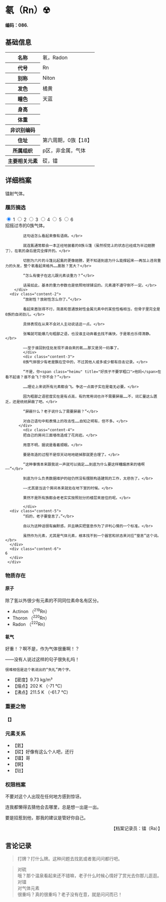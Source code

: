 # 氡（Rn）☢

**编码：086.**

## 基础信息
<table id="chara">
	<tr><th>名称</th><td>氡，Radon</td></tr>
  <tr><th>代号</th><td>Rn</td></tr>
  <tr><th>别称</th><td>Niton</td></tr>
  <tr><th>发色</th><td>橘黄</td></tr>
  <tr><th>瞳色</th><td>天蓝</td></tr>
  <tr><th>身高</th><td></td></tr>
  <tr><th>体重</th><td></td></tr>
  <tr><th>非识别编码</th><td></td></tr>
  <tr><th>住址</th><td>第六周期，0族【18】</td></tr>
  <tr><th>所属组织</th><td>p区，非金属，气体</td></tr>
  <tr><th>主要相关元素</th><td>砹，镭</td></tr>
</table>

## 详细档案

镭射气体。

### 履历摘选

<section class="tabs">
	        <input id="tab-1" type="radio" name="radio-set" class="tab-selector-1" checked="checked" />
		    <label for="tab-1" class="tab-label-1">1</label>
	        <input id="tab-2" type="radio" name="radio-set" class="tab-selector-2" />
		    <label for="tab-2" class="tab-label-2">2</label>
	        <input id="tab-3" type="radio" name="radio-set" class="tab-selector-3" />
		    <label for="tab-3" class="tab-label-3">3</label>
	        <input id="tab-4" type="radio" name="radio-set" class="tab-selector-4" />
		    <label for="tab-4" class="tab-label-4">4</label>
          <input id="tab-5" type="radio" name="radio-set" class="tab-selector-5" />
        <label for="tab-5" class="tab-label-5">5</label>
          <input id="tab-6" type="radio" name="radio-set" class="tab-selector-6" />
        <label for="tab-6" class="tab-label-6">6</label>
 <div class="clear-shadow"></div>
	<div class="content">
			<div class="content-1">
			招摇过市的0族气体。</br>

			这句话怎么看起来像有语病。</br>

			就连鿫通常都会一本正经地披着的0族斗篷（虽然视觉上的状态已经成为半边翅膀了），在氡的身后是完全撑开的。</br>

			切割为六片的斗篷比起鿫的更像翅膀，更不知道到底为什么能撑起来——再加上违背重力的头发，整个氡看起来格外……膨胀？宽大？</br>

			“怎么有傻子在这儿跟元素谈重力？”</br>

			话虽如此，基本的重力参数也是依照地球铺设的。元素遵不遵守倒不一定。</br>
	  	</div>
  	  <div class="content-2">
			“放射性？放射性怎么你了。”</br>

			看起来嚣张得不行，简直和普通放射性金属元素中的某些性格相当，但骨子里完全是0族的自闭劲儿。</br>

			具体表现在从来不会对人主动说话这一点。</br>

			张嘴就可能爆几句粗鄙之语，也没谁主动奔着去找不痛快，于是氡也乐得清静。</br>

			——至于谁回到住处发现不请自来的氡……那又是另一码事了。
			</div>
			<div class="content-3">
			0族气体很少有老是飘在空中的，不过其他人或多或少都有目击记录。</br>

			“不是，你<span class="heimu" title="好孩子不要学粗口">他妈</span>在看不起谁？谁不会飞？你不会？”</br>

			……理论上来说所有元素都会飞。争这一点面子实在是毫无必要。</br>

			因为粗鄙之语密度实在是有点高，有的常用词也许不需要屏蔽……不，词汇量这么匮乏，还是统统屏蔽了吧。</br>

			“屏蔽什么？老子说什么了需要屏蔽？”</br>

			对自己语句中和表情上的攻击性……自知之明有，但不多。</br>
		  </div>
			<div class="content-4">
			把自己的房间三面墙改造成了花岗岩。</br>

			用意不明，据说是看着顺眼。</br>

			要是改造的过程不是惊天动地地砸掉那就更合理了。</br>

			“这种事情本来跟我说一声就可以搞定……到底为什么要这样糟蹋原来的墙啊——”</br>

			到底为什么负责数据维护的硅仍然没有摆脱构造建筑的工作，太悲伤了。</br>

			——尤其是当这个房间本来就处在地下室的时候。</br>

			果然不是所有族都会老老实实按照划分的楼层来居住的呢。</br>

			</div>
      <div class="content-5">
			“妈的，老子要窒息了。”</br>

			自以为这种话很有幽默感，并且确实把窒息作为了评判心情的一个标准。</br>

			虽然作为元素，尤其是气体元素，根本找不到一个器官和状态来对应“窒息”这个词。</br>
      </div>
      <div class="content-6">
    6
      </div>
	 </div>     
</section>

### 物质存在

#### 原子

除了氢以外很少有元素的不同同位素命名有区分。

- Actinon （<sup>219</sup>Rn）
- Thoron （<sup>220</sup>Rn）
- Radon （<sup>222</sup>Rn）

#### 氡气

好重！？啊不是，作为气体很重啊！？

——没有人说过这样的句子很失礼吗！

```
很难相信是这个氡说出的“失礼”两个字。
```

- 【密度】9.73 kg/m³
- 【熔点】202 K （-71 ℃）
- 【沸点】211.5 K （-61.7 ℃）

### 重要之物

#### 【】

### 元素关系

- 【氦】
- 【砹】好像有这么个人吧，还行
- 【镭】哥
- 【锕】
- 【钍】

### 权限档案

不要对这个人出现在任何地方感到惊讶。

连我都懒得去猜他会去哪里，总是想一出是一出。

要是招惹到他，那我的建议是管好你自己。

<p align="right">【档案记录员：镭（Ra）】</p>

## 言论记录

>打牌？打什么牌。这种问题去找氦或者氪问问都行吧。  


>对硫  
哦？那个温泉看起来还不错嘛，老子什么时候心情好了赏光去你那儿逛逛。  
对镭  
对气体元素  
很重吗？真的很重吗？老子没有在意，就是问问而已！  
